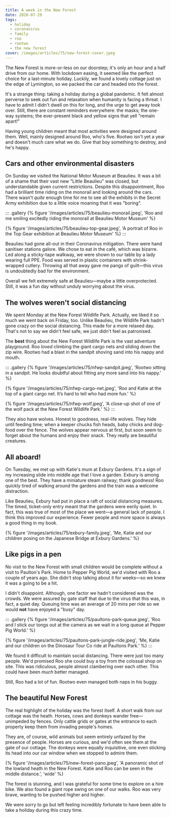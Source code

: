 ```yaml
---
title: A week in the New Forest
date: 2020-07-29
tags:
  - holiday
  - coronavirus
  - family
  - roo
  - rootwo
  - the new forest
cover: /images/articles/75/new-forest-cover.jpeg
---
```

The New Forest is more-or-less on our doorstep; it's only an hour and a half drive from our home. With lockdown easing, it seemed like the perfect choice for a last-minute holiday. Luckily, we found a lovely cottage just on the edge of Lymington, so we packed the car and headed into the forest. 

It's a strange thing: taking a holiday during a global pandemic. It felt almost perverse to seek out fun and relaxation when humanity is facing a threat. I have to admit I didn't dwell on this for long, and the urge to get away took over. Still, there are constant reminders everywhere: the masks; the one-way systems; the ever-present black and yellow signs that yell "remain apart!"

Having young children meant that most activities were designed around them. Well, mainly designed around Roo, who's five. Rootwo isn't yet a year and doesn't much care what we do. Give that boy something to destroy, and he's happy.

## Cars and other environmental disasters
On Sunday we visited the National Motor Museum at Beaulieu. It was a bit of a shame that their vast new "Little Beaulieu" was closed, but understandable given current restrictions. Despite this disappointment, Roo had a brilliant time riding on the monorail and looking around the cars. There wasn't _quite_ enough time for me to see all the exhibits in the Secret Army exhibition due to a little voice moaning that it was "boring". 

::: .gallery
{% figure '/images/articles/75/beaulieu-monorail.jpeg', 'Roo and me smiling excitedly riding the monorail at Beaulieu Motor Museum' %}

{% figure '/images/articles/75/beaulieu-top-gear.jpeg', 'A portrait of Roo in the Top Gear exhibition at Beaulieu Motor Museum' %}
:::

Beaulieu had gone all-out in their Coronavirus mitigation. There were hand sanitiser stations galore. We chose to eat in the café, which was bizarre. Led along a sticky-tape walkway, we were shown to our table by a lady wearing full PPE. Food was served in plastic containers with shrink-wrapped cutlery. Throwing all that away gave me pangs of guilt—this virus is undoubtedly bad for the environment.

Overall we felt extremely safe at Beaulieu—maybe a little overprotected. Still, it was a fun day without unduly worrying about the virus.

## The wolves weren't social distancing
We spent Monday at the New Forest Wildlife Park. Actually, we liked it so much we went back on Friday, too. Unlike Beaulieu, the Wildlife Park hadn't gone crazy on the social distancing. This made for a more relaxed day. That's not to say we didn't feel safe, we just didn't feel as patronised.

The **best** thing about the New Forest Wildlife Park is the vast adventure playground. Roo _loved_ climbing the giant cargo nets and sliding down the zip wire. Rootwo had a blast in the sandpit shoving sand into his nappy and mouth. 

::: .gallery
{% figure '/images/articles/75/nfwp-sandpit.jpeg', 'Rootwo sitting in a sandpit. He looks doubtful about fitting any more sand into his nappy.' %}

{% figure '/images/articles/75/nfwp-cargo-net.jpeg', 'Roo and Katie at the top of a giant cargo net. It’s hard to tell who had more fun.' %}

{% figure '/images/articles/75/nfwp-wolf.jpeg', 'A close-up shot of one of the wolf pack at the New Forest Wildlife Park.' %}
:::

They also have wolves. Honest to goodness, real-life wolves. They hide until feeding time; when a keeper chucks fish heads, baby chicks and dog-food over the fence. The wolves appear nervous at first, but soon seem to forget about the humans and enjoy their snack. They really are beautiful creatures. 

## All aboard!
On Tuesday, we met up with Katie's mum at Exbury Gardens. It's a sign of my increasing slide into middle age that I love a garden. Exbury is among one of the best. They have a miniature steam railway; thank goodness! Roo quickly tired of walking around the gardens and the train was a welcome distraction. 

Like Beaulieu, Exbury had put in place a raft of social distancing measures. The timed, ticket-only entry meant that the gardens were eerily quiet. In fact, this was true of most of the place we went—a general lack of people. I think this improved our experience. Fewer people and more space is always a good thing in my book.

{% figure '/images/articles/75/exbury-family.jpeg', 'Me, Katie and our children posing on the Japanese Bridge at Exbury Gardens.' %}

## Like pigs in a pen
No visit to the New Forest with small children would be complete without a visit to Paulton's Park. Home to Pepper Pig World, we'd visited with Roo a couple of years ago. She didn't stop talking about it for weeks—so we knew it was a going to be a hit.

I didn't disappoint. Although, one factor we hadn't considered was the crowds. We were assured by gate staff that due to the virus that this was, in fact, a quiet day. Queuing time was an average of 20 mins per ride so we would **not** have enjoyed a "busy" day. 

::: .gallery
{% figure '/images/articles/75/paultons-park-queue.jpeg', 'Roo and I stick our tongs out at the camera as we wait in a long queue at Pepper Pig World.' %}

{% figure '/images/articles/75/paultons-park-jungle-ride.jpeg', 'Me, Katie and our children on the Dinosaur Tour Co ride at Paultons Park.' %}
:::

We found it difficult to maintain social distancing. There were just too many people. We'd promised Roo she could buy a toy from the colossal shop on site. This was ridiculous, people almost clambering over each other. This could have been _much_ better managed. 

Still, Roo had a lot of fun. Rootwo even managed both naps in his buggy. 

## The beautiful New Forest
The real highlight of the holiday was the forest itself. A short walk from our cottage was the heath. Horses, cows and donkeys wander free—unimpeded by fences. Only cattle grids or gates at the entrance to each property keep them from invading people's homes. 

They are, of course, wild animals but seem entirely unfazed by the presence of people. Horses are curious, and we'd often see them at the gate of our cottage. The donkeys were equally inquisitive, one even sticking its head into our car window when we stopped to admire them. 

{% figure '/images/articles/75/new-forest-pano.jpeg', 'A panoramic shot of the lowland heath in the New Forest. Katie and Roo can be seen in the middle distance.', 'wide' %}

The forest is stunning, and I was grateful for some time to explore on a hire bike. We also found a giant rope swing on one of our walks. Roo was very brave, wanting to be pushed higher and higher. 

We were sorry to go but left feeling incredibly fortunate to have been able to take a holiday during this crazy time. 